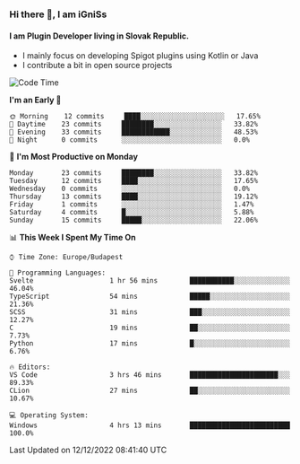 ### Hi there 👋, I am iGniSs

#### I am Plugin Developer living in Slovak Republic.
- I mainly focus on developing Spigot plugins using Kotlin or Java
- I contribute a bit in open source projects

<!--START_SECTION:waka-->
![Code Time](http://img.shields.io/badge/Code%20Time-979%20hrs%2045%20mins-blue)

**I'm an Early 🐤** 

```text
🌞 Morning    12 commits     ████░░░░░░░░░░░░░░░░░░░░░   17.65% 
🌆 Daytime    23 commits     ████████░░░░░░░░░░░░░░░░░   33.82% 
🌃 Evening    33 commits     ████████████░░░░░░░░░░░░░   48.53% 
🌙 Night      0 commits      ░░░░░░░░░░░░░░░░░░░░░░░░░   0.0%

```
📅 **I'm Most Productive on Monday** 

```text
Monday       23 commits     ████████░░░░░░░░░░░░░░░░░   33.82% 
Tuesday      12 commits     ████░░░░░░░░░░░░░░░░░░░░░   17.65% 
Wednesday    0 commits      ░░░░░░░░░░░░░░░░░░░░░░░░░   0.0% 
Thursday     13 commits     ████░░░░░░░░░░░░░░░░░░░░░   19.12% 
Friday       1 commits      ░░░░░░░░░░░░░░░░░░░░░░░░░   1.47% 
Saturday     4 commits      █░░░░░░░░░░░░░░░░░░░░░░░░   5.88% 
Sunday       15 commits     █████░░░░░░░░░░░░░░░░░░░░   22.06%

```


📊 **This Week I Spent My Time On** 

```text
⌚︎ Time Zone: Europe/Budapest

💬 Programming Languages: 
Svelte                   1 hr 56 mins        ███████████░░░░░░░░░░░░░░   46.04% 
TypeScript               54 mins             █████░░░░░░░░░░░░░░░░░░░░   21.36% 
SCSS                     31 mins             ███░░░░░░░░░░░░░░░░░░░░░░   12.27% 
C                        19 mins             ██░░░░░░░░░░░░░░░░░░░░░░░   7.73% 
Python                   17 mins             █░░░░░░░░░░░░░░░░░░░░░░░░   6.76%

🔥 Editors: 
VS Code                  3 hrs 46 mins       ██████████████████████░░░   89.33% 
CLion                    27 mins             ██░░░░░░░░░░░░░░░░░░░░░░░   10.67%

💻 Operating System: 
Windows                  4 hrs 13 mins       █████████████████████████   100.0%

```


 Last Updated on 12/12/2022 08:41:40 UTC
<!--END_SECTION:waka-->